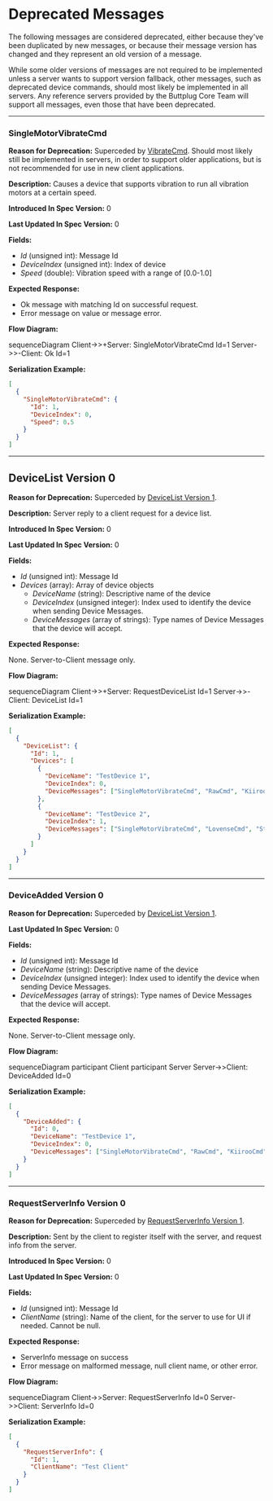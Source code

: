 # Deprecated Messages

The following messages are considered deprecated, either because they've been duplicated by new messages, or because their message version has changed and they represent an old version of a message.

While some older versions of messages are not required to be implemented unless a server wants to support version fallback, other messages, such as deprecated device commands, should most likely be implemented in all servers. Any reference servers provided by the Buttplug Core Team will support all messages, even those that have been deprecated.

---
### SingleMotorVibrateCmd

**Reason for Deprecation:** Superceded by [VibrateCmd](generic.md#vibratecmd). Should most likely still be implemented in servers, in order to support older applications, but is not recommended for use in new client applications.

**Description:** Causes a device that supports vibration to run all vibration motors at a certain speed.

**Introduced In Spec Version:** 0

**Last Updated In Spec Version:** 0

**Fields:**

* _Id_ \(unsigned int\): Message Id
* _DeviceIndex_ \(unsigned int\): Index of device
* _Speed_ \(double\): Vibration speed with a range of \[0.0-1.0\]

**Expected Response:**

* Ok message with matching Id on successful request.
* Error message on value or message error.

**Flow Diagram:**

<mermaid>
sequenceDiagram
    Client->>+Server: SingleMotorVibrateCmd Id=1
    Server->>-Client: Ok Id=1
</mermaid>

**Serialization Example:**

```json
[
  {
    "SingleMotorVibrateCmd": {
      "Id": 1,
      "DeviceIndex": 0,
      "Speed": 0.5
    }
  }
]
```

---
## DeviceList Version 0

**Reason for Deprecation:** Superceded by [DeviceList Version 1](enumeration.md#devicelist).

**Description:** Server reply to a client request for a device list.

**Introduced In Spec Version:** 0

**Last Updated In Spec Version:** 0

**Fields:**

* _Id_ \(unsigned int\): Message Id
* _Devices_ \(array\): Array of device objects
  * _DeviceName_ \(string\): Descriptive name of the device
  * _DeviceIndex_ \(unsigned integer\): Index used to identify the device when sending Device Messages.
  * _DeviceMessages_ \(array of strings\): Type names of Device Messages that the device will accept.

**Expected Response:**

None. Server-to-Client message only.

**Flow Diagram:**

<mermaid>
sequenceDiagram
    Client->>+Server: RequestDeviceList Id=1
    Server->>-Client: DeviceList Id=1
</mermaid>

**Serialization Example:**

```json
[
  {
    "DeviceList": {
      "Id": 1,
      "Devices": [
        {
          "DeviceName": "TestDevice 1",
          "DeviceIndex": 0,
          "DeviceMessages": ["SingleMotorVibrateCmd", "RawCmd", "KiirooCmd", "StopDeviceCmd"]
        },
        {
          "DeviceName": "TestDevice 2",
          "DeviceIndex": 1,
          "DeviceMessages": ["SingleMotorVibrateCmd", "LovenseCmd", "StopDeviceCmd"]
        }
      ]
    }
  }
]
```
---
### DeviceAdded Version 0

**Reason for Deprecation:** Superceded by [DeviceList Version 1](enumeration.md#devicelist).

**Last Updated In Spec Version:** 0

**Fields:**

* _Id_ \(unsigned int\): Message Id
* _DeviceName_ \(string\): Descriptive name of the device
* _DeviceIndex_ \(unsigned integer\): Index used to identify the device
  when sending Device Messages.
* _DeviceMessages_ \(array of strings\): Type names of Device Messages
  that the device will accept.

**Expected Response:**

None. Server-to-Client message only.

**Flow Diagram:**

<mermaid>
sequenceDiagram
    participant Client
    participant Server
    Server->>Client: DeviceAdded Id=0
</mermaid>

**Serialization Example:**

```json
[
  {
    "DeviceAdded": {
      "Id": 0,
      "DeviceName": "TestDevice 1",
      "DeviceIndex": 0,
      "DeviceMessages": ["SingleMotorVibrateCmd", "RawCmd", "KiirooCmd", "StopDeviceCmd"]
    }
  }
]
```
---
### RequestServerInfo Version 0

**Reason for Deprecation:** Superceded by [RequestServerInfo Version 1](identification.md#requestserverinfo).

**Description:** Sent by the client to register itself with the server, and request info from the server.

**Introduced In Spec Version:** 0

**Last Updated In Spec Version:** 0

**Fields:**

* _Id_ \(unsigned int\): Message Id
* _ClientName_ \(string\): Name of the client, for the server to use for UI if needed. Cannot be null.

**Expected Response:**

* ServerInfo message on success
* Error message on malformed message, null client name, or other error.

**Flow Diagram:**

<mermaid>
sequenceDiagram
    Client->>Server: RequestServerInfo Id=0
    Server->>Client: ServerInfo Id=0
</mermaid>

**Serialization Example:**

```json
[
  {
    "RequestServerInfo": {
      "Id": 1,
      "ClientName": "Test Client"
    }
  }
]
```
